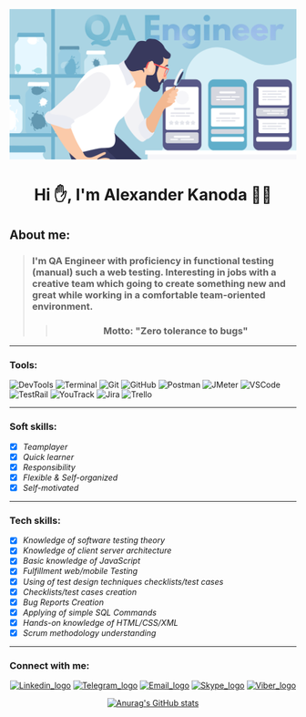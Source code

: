 ![QA present_logo](https://github.com/AlexanderKanoda/alexanderkanoda/blob/main/assets/image1-1.png)
# <h1 align="center"> Hi :raised_hand:, I'm Alexander Kanoda :man_technologist:</strong></h1>
## **About me:**
>### **I'm QA Engineer with proficiency in functional testing (manual) such a web testing. Interesting in jobs with a creative team which going to create something new and great while working in a comfortable team-oriented environment.**
>>### **<center>Motto: "Zero tolerance to bugs"**</center>
_____
### **Tools:** 

![DevTools](https://img.shields.io/badge/-DevTools-green)
![Terminal](https://img.shields.io/badge/-Terminal-blueviolet)
![Git](https://img.shields.io/badge/-Git-green)
![GitHub](https://img.shields.io/badge/-GitHub-blueviolet)
![Postman](https://img.shields.io/badge/-Postman-green)
![JMeter](https://img.shields.io/badge/-JMeter-blueviolet)
![VSCode](https://img.shields.io/badge/-VSCode-green)
![TestRail](https://img.shields.io/badge/-TestRail-blueviolet)
![YouTrack](https://img.shields.io/badge/-YouTrack-green)
![Jira](https://img.shields.io/badge/-Jira-blueviolet)
![Trello](https://img.shields.io/badge/-Trello-green)

---

### **Soft skills:**
 * [x] *Teamplayer* 
 * [x] *Quick learner*
 * [x] *Responsibility*
 * [x] *Flexible & Self-organized* 
 * [x] *Self-motivated*
  ___

### **Tech skills:**
 * [x] *Knowledge of software testing theory*
 * [x] *Knowledge of client server architecture* 
 * [x] *Basic knowledge of JavaScript* 
 * [x] *Fulfillment web/mobile Testing* 
 * [x] *Using of test design techniques checklists/test cases*
 * [x] *Checklists/test cases creation*
 * [x] *Bug Reports Creation*
 * [x] *Applying of simple SQL Commands*
 * [x] *Hands-on knowledge of HTML/CSS/XML*
 * [x] *Scrum methodology understanding*
  
___
### **Connect with me:**
<center>

[![Linkedin_logo](https://img.shields.io/badge/LinkedIn-0077B5?style=for-the-badge&logo=linkedin&logoColor=white)](https://www.linkedin.com/in/alexander-kanoda/)
[![Telegram_logo](https://img.shields.io/badge/Telegram-2CA5E0?style=for-the-badge&logo=telegram&logoColor=white)](https://t.me/Sarmatovich)
[![Email_logo](https://img.shields.io/badge/Gmail-D14836?style=for-the-badge&logo=gmail&logoColor=white)](mailto:akanoda@gmail.com) 
[![Skype_logo](https://img.shields.io/badge/Skype-00AFF0?style=for-the-badge&logo=skype&logoColor=white)](https://join.skype.com/invite/mbcBfJuXrQVV)
[![Viber_logo](https://img.shields.io/badge/viber-685EA9?style=for-the-badge&logo=viber&logoColor=white)](https://viber.click/375293502857)


[![Anurag's GitHub stats](https://github-readme-stats.vercel.app/api?username=AlexanderKanoda&show_icons=true)](https://github.com/anuraghazra/github-readme-stats)

